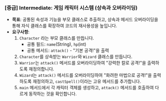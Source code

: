 ### **[중급] Intermediate: 게임 캐릭터 시스템 (상속과 오버라이딩)**

-   **목표**: 공통된 속성과 기능을 부모 클래스로 추출하고, 상속과 메서드 오버라이딩을 통해 자식 클래스를 확장하여 코드의 재사용성을 높입니다.
-   **요구사항**:
    1.  `Character` 라는 부모 클래스를 만듭니다.
        -   공통 필드: `name`(String), `hp`(int)
        -   공통 메서드: `attack()` - "기본 공격!"을 출력
    2.  `Character`를 상속받는 `Warrior`와 `Wizard` 클래스를 만듭니다.
    3.  `Warrior`는 `attack()` 메서드를 오버라이딩하여 "강력한 칼로 공격!"을 출력하도록 재정의합니다.
    4.  `Wizard`는 `attack()` 메서드를 오버라이딩하여 "화려한 마법으로 공격!"을 출력하도록 재정의하고, `castSpell()`이라는 고유 메서드를 추가합니다.
    5.  `main` 메서드에서 각 캐릭터 객체를 생성하고, `attack()` 메서드를 호출하여 다르게 동작하는 것을 확인합니다.

